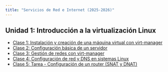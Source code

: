 ```yaml
---
title: "Servicios de Red e Internet (2025-2026)"
---
```


## Unidad 1: Introducción a la virtualización Linux

* [Clase 1: Instalación y creación de una máquina virtual con virt-manager](2526/u1/clase1.html)
* [Clase 2: Configuración básica de un servidor](2526/u1/clase2.html)
* [Clase 3: Gestión de redes con virt-manager](2526/u1/clase3.html)
* [Clase 4: Configuración de red y DNS en sistemas Linux](2526/u1/clase4.html)
* [Clase 5: Tarea - Configuración de un router (SNAT y DNAT)](2526/u1/clase5.html)

<!--

## Unidad 2: Servidor DHCP

* Clase 1: Introducción al servicio Kea DHCP
* Clase 2: Gestión del ciclo de vida y monitorización de servicios
* Clase 3: Tarea - Configuración avanzada del servidor Kea DHCP

## Unidad 3: Protocolo HTTP

* Protocolo HTTP. Peticiones.
* Configuración básica de apache2
* Configuración básica de nginx
* Proxy inverso
* Balanceo de carga

## Unidad 4: Servidor DNS

* Protocolo DNS. Consultas DNS.
* Instalación y configuración del servidor bind9 en nuestra red local 
* Instalación y configuración de un servidor DNS esclavo
* Delegación de subdominios con bind9

## Unidad 5: Servidor de correo electrónico

* Introducción al sistema de correo electrónico
* Servidor de correo en los servidores de clase
* Servidores satélites, alias y redirecciones
* Gestión de correos desde el servidor
* Gestión de correos desde un cliente

-->